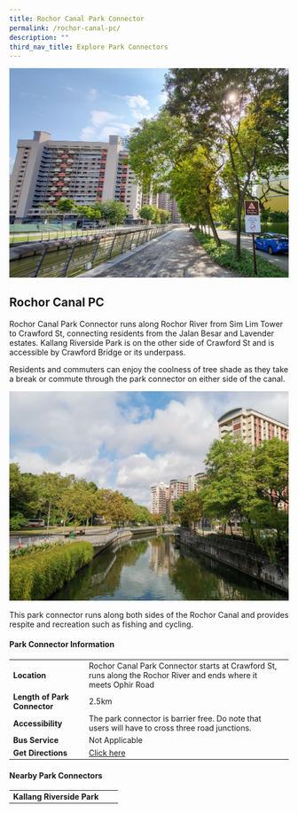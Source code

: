 ```yaml
---
title: Rochor Canal Park Connector
permalink: /rochor-canal-pc/
description: ""
third_nav_title: Explore Park Connectors
---
```

![](/images/Rochor%20Canal%20PC%203.jpg)

## Rochor Canal PC
 
Rochor Canal Park Connector runs along Rochor River from Sim Lim Tower to Crawford St, connecting residents from the Jalan Besar and Lavender estates. Kallang Riverside Park is on the other side of Crawford St and is accessible by Crawford Bridge or its underpass.

Residents and commuters can enjoy the coolness of tree shade as they take a break or commute through the park connector on either side of the canal.

![](/images/Rochor%20Canal%20PC%205.jpg)

This park connector runs along both sides of the Rochor Canal and provides respite and recreation such as fishing and cycling.



#### Park Connector Information

|  |  |  |
| -------- | -------- | -------- |
| **Location** | Rochor Canal Park Connector starts at Crawford St, runs along the Rochor River and ends where it meets Ophir Road |  |
| **Length of Park Connector** | 2.5km   |  |
| **Accessibility** | The park connector is barrier free. Do note that users will have to cross three road junctions. | |
| **Bus Service** | Not Applicable | |
| **Get Directions** | [Click here](http://www.onemap.gov.sg/main/v2/?lat=1.3061227&amp;lng=103.8623321) | |



#### Nearby Park Connectors

|   |  |  |
| -------- | -------- | -------- |
| **Kallang Riverside Park** | | |